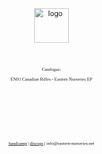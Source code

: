<center>
<img src="https://f4.bcbits.com/img/0016471889_20.jpg" alt="logo" width="70px" height="70px">
<FONT FACE="verdana">
<p style="font-size:xx-small;">
<br>
<br>
<br>
<br>
Catalogue:
<br>
<br>
EN01 Canadian Rifles - Eastern Nurseries EP
<br>
<br>
<br>
<br>
<br>
<br>
<br>
<br>
<br>
<br>
<br>
<br>
<br>
<a href="http://eastern-nurseries.bandcamp.com/">bandcamp</a> | 
<a href="http://www.discogs.com/label/Eastern+Nurseries">discogs</a> |
 info@eastern-nurseries.net</p>
